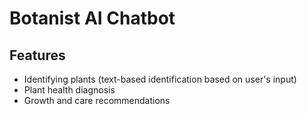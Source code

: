 # Botanist AI Chatbot

## Features
- Identifying plants (text-based identification based on user's input)
- Plant health diagnosis
- Growth and care recommendations

#